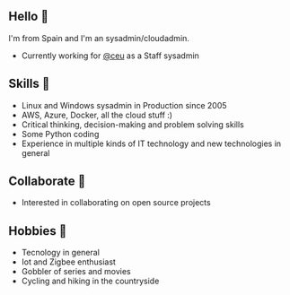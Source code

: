 ## Hello 👋

I'm from Spain and I'm an sysadmin/cloudadmin.

* Currently working for [@ceu](https://www.ceu.es) as a Staff sysadmin

## Skills 🌱

* Linux and Windows sysadmin in Production since 2005
* AWS, Azure, Docker, all the cloud stuff :) 
* Critical thinking, decision-making and problem solving skills
* Some Python coding
* Experience in multiple kinds of IT technology and new technologies in general

## Collaborate 💞️

* Interested in collaborating on open source projects

<!-- ## Contact 📫 -->

## Hobbies 👀

* Tecnology in general
* Iot and Zigbee enthusiast
* Gobbler of series and movies 
* Cycling and hiking in the countryside
